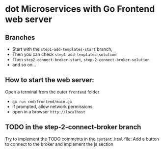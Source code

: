 # dot Microservices with Go Frontend web server

## Branches

- Start with the `step1-add-templates-start` branch, 
- Then you can check `step1-add-templates-solution`
- Then `step2-connect-broker-start`, `step-2-connect-broker-solution`
- and so on...


## How to start the web server:
Open a terminal from the outer `frontend` folder
- `go run cmd/frontend/main.go`
- if prompted, allow network permissions
- open in a browser `http://localhost`

## TODO in the step-2-connect-broker branch
Try to implement the TODO comments in the `content.html` file: Add a button to connect to the broker and implement the js section
